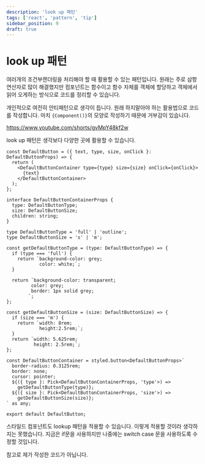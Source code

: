 ```yaml
---
description: 'look up 패턴'
tags: ['react', 'pattern', 'tip']
sidebar_position: 9
draft: true
---
```


# look up 패턴

여러개의 조건부랜더링을 처리해야 할 때 활용할 수 있는 패턴입니다. 원래는 주로 삼항연산자로 많이 해결했지만 컴포넌트는 함수이고 함수 자체를 객체에 할당하고 객체에서 읽어 오게하는 방식으로 코드를 정리할 수 있습니다.

개인적으로 여전히 안티패턴으로 생각이 듭니다. 원래 하지말아야 하는 활용법으로 코드를 작성합니다. 마치 `{Component()}`의 모양로 작성하기 때문에 거부감이 있습니다.

https://www.youtube.com/shorts/gvMpY48kf2w

look up 패턴은 생각보다 다양한 곳에 활용할 수 있습니다.

```tsx
const DefaultButton = ({ text, type, size, onClick }: DefaultButtonProps) => {
  return (
    <DefaultButtonContainer type={type} size={size} onClick={onClick}>
      {text}
    </DefaultButtonContainer>
  );
};

interface DefaultButtonContainerProps {
  type: DefaultButtonType;
  size: DefaultButtonSize;
  children: string;
}

type DefaultButtonType = 'full' | 'outline';
type DefaultButtonSize = 's' | 'm';

const getDefaultButtonType = (type: DefaultButtonType) => {
  if (type === 'full') {
    return `background-color: grey;
            color: white;`;
  }

  return `background-color: transparent;
         color: grey;
         border: 1px solid grey;
        `;
};

const getDefaultButtonSize = (size: DefaultButtonSize) => {
  if (size === 'm') {
    return `width: 8rem; 
            height:2.5rem;`;
  }
  return `width: 5.625rem; 
          height: 2.5rem;`;
};

const DefaultButtonContainer = styled.button<DefaultButtonProps>`
  border-radius: 0.3125rem;
  border: none;
  cursor: pointer;
  ${({ type }: Pick<DefaultButtonContainerProps, 'type'>) =>
    getDefaultButtonType(type)};
  ${({ size }: Pick<DefaultButtonContainerProps, 'size'>) =>
    getDefaultButtonSize(size)};
` as any;

export default DefaultButton;
```

스타일드 컴포넌트도 lookup 패턴을 적용할 수 있습니다. 이렇게 적용할 것이라 생각하지는 못했습니다. 지금은 if문을 사용하지만 나중에는 switch case 문을 사용하도록 수정할 것입니다.

참고로 제가 작성한 코드가 아닙니다.
